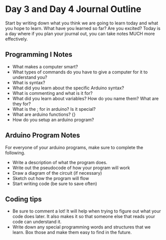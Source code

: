 # Day 3 and Day 4 Journal Outline
Start by writing down what you think we are going to learn today and what you hope to learn. What have you learned so far? Are you excited?
Today is a day where if you plan your journal out, you can take notes MUCH more effectively.

## Programming I Notes
- What makes a computer smart?
- What types of commands do you have to give a computer for it to understand you?
- What is syntax?
- What did you learn about the specific Arduino syntax?
- What is commenting and what is it for?
- What did you learn about variables? How do you name them? What are they for?
- What is the ; for in arduino? Is it special?
- What are arduino functions? {}
- How do you setup an arduino program?

## Arduino Program Notes
For everyone of your arduino programs, make sure to complete the following.
- Write a description of what the program does.
- Write out the pseudocode of how your program will work
- Draw a diagram of the circuit (if necessary)
- Sketch out how the program will flow
- Start writing code (be sure to save often)

## Coding tips
- Be sure to comment a lot! It will help when trying to figure out what your code does later. It also makes it so that someone else that reads your code can understand it.
- Write down any special programming words and structures that we learn. Box those and make them easy to find in the future.
